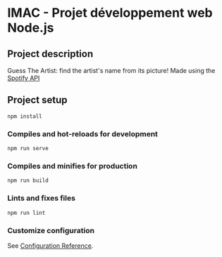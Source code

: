 # IMAC - Projet développement web Node.js

## Project description
Guess The Artist: find the artist's name from its picture!
Made using the [Spotify API](https://developer.spotify.com/documentation/web-api/)

## Project setup
```
npm install
```

### Compiles and hot-reloads for development
```
npm run serve
```

### Compiles and minifies for production
```
npm run build
```

### Lints and fixes files
```
npm run lint
```

### Customize configuration
See [Configuration Reference](https://cli.vuejs.org/config/).
